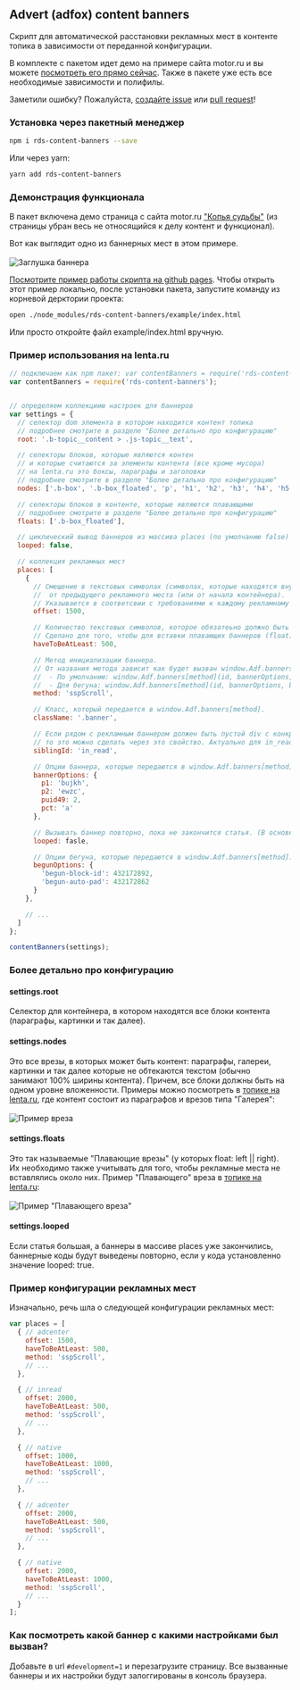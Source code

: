## Advert (adfox) content banners
Скрипт для автоматической расстановки рекламных мест в контенте топика в зависимости от переданной конфигурации.

В комплекте с пакетом идет демо на примере сайта motor.ru и вы можете [посмотреть его прямо сейчас](https://rambler-digital-solutions.github.io/rds-content-banners/example/index.html#development=1).
Также в пакете уже есть все необходимые зависимости и полифилы.

Заметили ошибку?
Пожалуйста, [создайте issue](https://github.com/rambler-digital-solutions/rds-content-banners/issues/new) или [pull request](https://github.com/rambler-digital-solutions/rds-content-banners/compare)!

### Установка через пакетный менеджер
```bash
npm i rds-content-banners --save
```

Или через yarn:
```bash
yarn add rds-content-banners
```

### Демонстрация функционала
В пакет включена демо страница с сайта motor.ru ["Копья судьбы"](https://motor.ru/reports/unlim500.htm#development=1) (из страницы убран весь не относящийся к делу контент и функционал).

Вот как выглядит одно из баннерных мест в этом примере.
<br/><br/>![Заглушка баннера](docs/sample-banner-in-motor.png)<br/>

[Посмотрите пример работы скрипта на github pages](https://rambler-digital-solutions.github.io/rds-content-banners/example/index.html#development=1). Чтобы открыть этот пример локально, после установки пакета, запустите команду из корневой дерктории проекта:
```bash
open ./node_modules/rds-content-banners/example/index.html
```

Или просто откройте файл example/index.html вручную.

### Пример использования на lenta.ru
```javascript
// подключаем как npm пакет: var contentBanners = require('rds-content-banners');
var contentBanners = require('rds-content-banners');


// определяем коллекциию настроек для баннеров
var settings = {
  // селектор dom элемента в котором находится контент топика
  // подробнее смотрите в разделе "Более детально про конфигурацию"
  root: '.b-topic__content > .js-topic__text',

  // селекторы блоков, которые являются контен
  // и которые считаются за элементы контента (все кроме мусора)
  // на lenta.ru это боксы, параграфы и заголовки
  // подробнее смотрите в разделе "Более детально про конфигурацию"
  nodes: ['.b-box', '.b-box_floated', 'p', 'h1', 'h2', 'h3', 'h4', 'h5', 'h6'],

  // селекторы блоков в контенте, которые являются плавающими
  // подробнее смотрите в разделе "Более детально про конфигурацию"
  floats: ['.b-box_floated'],

  // циклический вывод баннеров из массива places (по умолчанию false)
  looped: false,

  // коллекция рекламных мест
  places: [
    {
      // Смещение в текстовых символах (символах, которые находятся внутри p)
      //  от предыдущего рекламного места (или от начала контейнера).
      // Указывается в соответсвии с требованиями к каждому рекламному месту.
      offset: 1500,

      // Количество текстовых символов, которое обязатеьно должно быть доступно после текущего рекламного места.
      // Сделано для того, чтобы для вставки плавающих баннеров (float) было достаточно место.
      haveToBeAtLeast: 500,

      // Метод инициализации баннера.
      // От названия метода зависит как будет вызван window.Adf.banners[method].
      //  - По умолчанию: window.Adf.banners[method](id, bannerOptions, className);
      //  - Для бегуна: window.Adf.banners[method](id, bannerOptions, begunOptions, className);
      method: 'sspScroll',

      // Класс, который передается в window.Adf.banners[method].
      className: '.banner',

      // Если рядом с рекламным баннером должен быть пустой div с конкретным id,
      // то это можно сделать через это свойство. Актуально для in_read баннеров.
      siblingId: 'in_read',

      // Опции баннера, которые передаются в window.Adf.banners[method].
      bannerOptions: {
        p1: 'bujkh',
        p2: 'ewzc',
        puid49: 2,
        pct: 'a'
      },

      // Вызывать баннер повторно, пока не закончится статья. (В основных настройках необходимо устрановить looped: true)
      looped: fasle,

      // Опции бегуна, которые передаются в window.Adf.banners[method].
      begunOptions: {
        'begun-block-id': 432172892,
        'begun-auto-pad': 432172862
      }
    },

    // ...
  ]
};

contentBanners(settings);
```

### Более детально про конфигурацию
#### settings.root
Селектор для контейнера, в котором находятся все блоки контента (параграфы, картинки и так далее).

#### settings.nodes
Это все врезы, в которых может быть контент: параграфы, галереи, картинки и так далее которые не обтекаются текстом (обычно занимают 100% ширины контента).
Причем, все блоки должны быть на одном уровне вложенности.
Примеры можно посмотреть в [топике на lenta.ru](https://lenta.ru/articles/2017/05/03/kingarthurplaces/), где контент состоит из параграфов и врезов типа "Галерея":
<br/><br/>![Пример вреза](docs/sample-settings-nodes.png)<br/>

#### settings.floats
Это так называемые "Плавающие врезы" (у которых float: left || right).
Их необходимо также учитывать для того, чтобы рекламные места не вставлялись около них.
Пример "Плавающего" вреза в [топике на lenta.ru](https://lenta.ru/news/2017/05/03/iphone/):
<br/><br/>![Пример "Плавающего вреза"](docs/sample-settings-floats.png)<br/>

#### settings.looped
Если статья большая, а баннеры в массиве places уже закончились, баннерные коды будут выведены повторно, если у кода установленно значение looped: true.

### Пример конфигурации рекламных мест
Изначально, речь шла о следующей конфигурации рекламных мест:
```javascript
var places = [
  { // adcenter
    offset: 1500,
    haveToBeAtLeast: 500,
    method: 'sspScroll',
    // ...
  },

  { // inread
    offset: 2000,
    haveToBeAtLeast: 500,
    method: 'sspScroll',
    // ...
  },

  { // native
    offset: 1000,
    haveToBeAtLeast: 1000,
    method: 'sspScroll',
    // ...
  },

  { // adcenter
    offset: 2000,
    haveToBeAtLeast: 500,
    method: 'sspScroll',
    // ...
  },

  { // native
    offset: 2000,
    haveToBeAtLeast: 1000,
    method: 'sspScroll',
    // ...
  }
];
```

### Как посмотреть какой баннер с какими настройками был вызван?
Добавьте в url `#development=1` и перезагрузите страницу. Все вызванные баннеры и их настройки будут залоггированы в консоль браузера.
